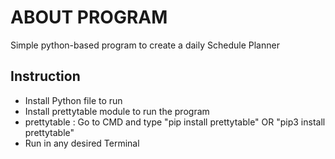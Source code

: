 # ABOUT PROGRAM

Simple python-based program to create a daily Schedule Planner

## Instruction 

- Install Python file to run
- Install prettytable module to run the program
- prettytable : Go to CMD and type "pip install prettytable" OR "pip3 install prettytable"
- Run in any desired Terminal 